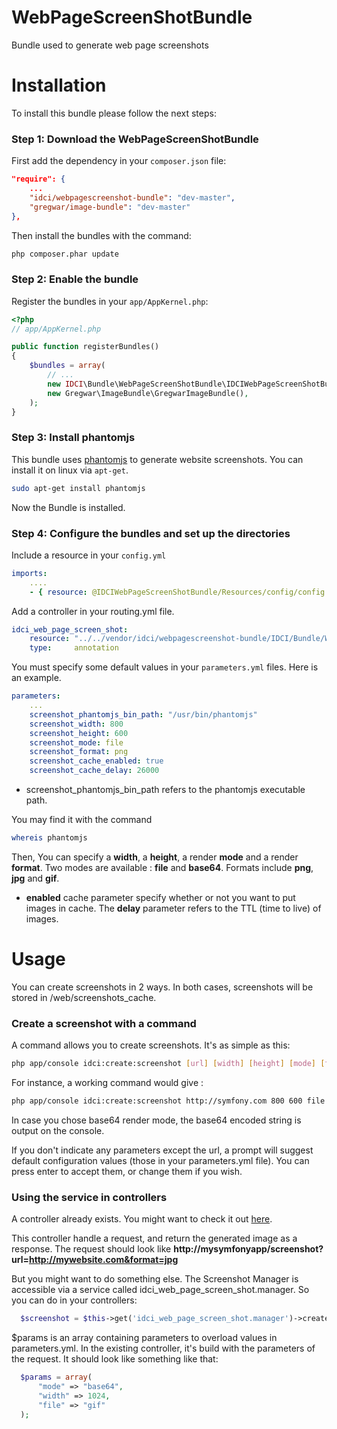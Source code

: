 WebPageScreenShotBundle
=======================

Bundle used to generate web page screenshots

Installation
============

To install this bundle please follow the next steps:

### Step 1: Download the WebPageScreenShotBundle

First add the dependency in your `composer.json` file:

```json
"require": {
    ...
    "idci/webpagescreenshot-bundle": "dev-master",
    "gregwar/image-bundle": "dev-master"
},
```

Then install the bundles with the command:

```sh
php composer.phar update
```

### Step 2: Enable the bundle

Register the bundles in your `app/AppKernel.php`:

```php
<?php
// app/AppKernel.php

public function registerBundles()
{
    $bundles = array(
        // ...
        new IDCI\Bundle\WebPageScreenShotBundle\IDCIWebPageScreenShotBundle(),
        new Gregwar\ImageBundle\GregwarImageBundle(),
    );
}
```

### Step 3: Install phantomjs

This bundle uses [phantomjs](http://phantomjs.org/ "phantomjs") to generate website screenshots. You can install it on linux via `apt-get`.

```sh
sudo apt-get install phantomjs
```

Now the Bundle is installed.

### Step 4: Configure the bundles and set up the directories

Include a resource in your `config.yml`

```yml
imports:
    ....
    - { resource: @IDCIWebPageScreenShotBundle/Resources/config/config.yml }
```

Add a controller in your routing.yml file.
```yml
idci_web_page_screen_shot:
    resource: "../../vendor/idci/webpagescreenshot-bundle/IDCI/Bundle/WebPageScreenShotBundle/Controller"
    type:     annotation
```

You must specify some default values in your `parameters.yml` files. Here is an example.

```yml
parameters:
    ...
    screenshot_phantomjs_bin_path: "/usr/bin/phantomjs"
    screenshot_width: 800
    screenshot_height: 600
    screenshot_mode: file
    screenshot_format: png
    screenshot_cache_enabled: true
    screenshot_cache_delay: 26000
```

  * screenshot_phantomjs_bin_path refers to the phantomjs executable path.

You may find it with the command

```sh
whereis phantomjs
```

  Then, You can specify a **width**, a **height**, a render **mode** and a render **format**. Two modes are available : **file** and **base64**. Formats include **png**, **jpg** and **gif**.
  * **enabled** cache parameter specify whether or not you want to put images in cache. The **delay** parameter refers to the TTL (time to live) of images.

Usage
=====

You can create screenshots in 2 ways. In both cases, screenshots will be stored in /web/screenshots_cache.

### Create a screenshot with a command

A command allows you to create screenshots. It's as simple as this: 
```sh
php app/console idci:create:screenshot [url] [width] [height] [mode] [format]
```

For instance, a working command would give :
```sh
php app/console idci:create:screenshot http://symfony.com 800 600 file jpg
```

In case you chose base64 render mode, the base64 encoded string is output on the console.

If you don't indicate any parameters except the url, a prompt will suggest default configuration values (those in your parameters.yml file). You can press enter to accept them, or change them if you wish.

### Using the service in controllers

A controller already exists. You might want to check it out [here](https://github.com/IDCI-Consulting/WebPageScreenShotBundle/blob/master/Controller/FrontController.php "front-controller").

This controller handle a request, and return the generated image as a response.
The request should look like **http://mysymfonyapp/screenshot?url=http://mywebsite.com&format=jpg**

But you might want to do something else.
The Screenshot Manager is accessible via a service called idci_web_page_screen_shot.manager. So you can do in your controllers:

```php
  $screenshot = $this->get('idci_web_page_screen_shot.manager')->createScreenshot($url, $params);
```

$params is an array containing parameters to overload values in parameters.yml. In the existing controller, it's build with the parameters of the request.
It should look like something like that:

```php
  $params = array(
      "mode" => "base64",
      "width" => 1024,
      "file" => "gif"
  );
```








